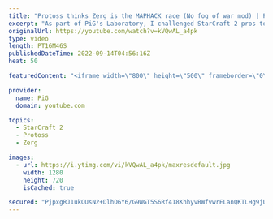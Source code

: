 ```yaml
---
title: "Protoss thinks Zerg is the MAPHACK race (No fog of war mod) | PiG's Laboratory - StarCraft 2"
excerpt: "As part of PiG's Laboratory, I challenged StarCraft 2 pros to play with Maphacks! Who is the better cheater? Series was played with printF's Maphacks mod. Check out other PiG's Laboratory videos in the playlist: https://youtube.com/playlist?list=PLFUDU8AOevUd-zdmPIHGBi7xWwtua9Gtr -- 🐷 Second Channel"
originalUrl: https://youtube.com/watch?v=kVQwAL_a4pk
type: video
length: PT16M46S
publishedDateTime: 2022-09-14T04:56:16Z
heat: 50

featuredContent: "<iframe width=\"800\" height=\"500\" frameborder=\"0\" src=\"https://www.youtube.com/embed/kVQwAL_a4pk\" allow=\"accelerometer; autoplay; encrypted-media; gyroscope; picture-in-picture\" allowfullscreen></iframe>"

provider:
  name: PiG
  domain: youtube.com

topics:
  - StarCraft 2
  - Protoss
  - Zerg

images:
  - url: https://i.ytimg.com/vi/kVQwAL_a4pk/maxresdefault.jpg
    width: 1280
    height: 720
    isCached: true

secured: "PjpxgRJ1ukOUsN2+DlhO6Y6/G9WGT5S6Rf418KhhyvBWfvwrELanQKTLHg9jUPS8aw9v3pLFuI2SiyEN6UElYbusD6kclvfKaxmVbDasJae9D2EAZ38E2Czw/WAsM5V6kOr1iy1UBzuOUlZV2HdY+KGiP6SuRexsvzO1eSvYeGFmWQ/7AmTTPnq67SxWhHJw3EQIR4yIKY0YGh6r8Q5zEx+g0V2iq2Yk8TBViDIBmv2j/BwZeC/rep2YOl1Qk/rLpE0aJ919XrxfgfmP8OY34+S/1sOAegseno5vAo9uLQZIpgcHXqSM8GV66ha+UmuNeA+sVfoVoRG+MBSgYFQtUjXZY+MNibKs14cN4jXekQiU3iZewJ8xQrKvK0HbcRjkuzjMAy1R22JEm9seoDYm9N9Neas+Sz8RSLJ53spZ1mc=;nyK2F1ju/o7GFVDxdAzH7A=="
---
```


